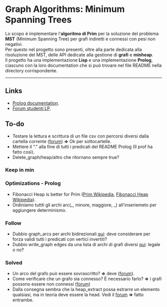 # Graph Algorithms: Minimum Spanning Trees
Lo scopo è implementare l'**algoritmo di Prim** per la soluzione del problema **MST** (Minimum Spanning Tree) per grafi indiretti e connessi con pesi non negativi.  
Per questo nel progetto sono presenti, oltre alla parte dedicata alla risoluzione del MST, delle API dedicate alla gestione di **grafi** e **minheap**.  
Il progetto ha una implementazione **Lisp** e una implementazione **Prolog**, ciascuno con la loro documentation che si può trovare nel file README nella directory corrispondente.

***

## Links
- [Prolog documentation](https://www.swi-prolog.org/pldoc/index.html).
- [Forum studenti LP](https://elearning.unimib.it/mod/forum/view.php?id=498956).

## To-do
- Testare la lettura e scrittura di un file csv con percorsi diversi dalla cartella corrente ([forum](https://elearning.unimib.it/mod/forum/discuss.php?d=146815#p249100)) **=>** Ok per sottocartelle.
- Mettere il "." alla fine di tutti i predicati del README Prolog (Il prof ha fatto così).
- Delete_graph/heap/altro che ritornano sempre true?

### Keep in min

### Optimizations - Prolog
- Fibonacci Heap is better for Prim ([Prim Wikipedia](https://en.wikipedia.org/wiki/Prim%27s_algorithm), [Fibonacci Heap Wikipedia](https://en.wikipedia.org/wiki/Fibonacci_heap)).
- Ordiniamo tuttti gli archi arc(_, minore, maggiore, _) all'inseriemeto per aggiungere determinismo.

### Follow
- Dubbio graph_arcs per archi bidirezionali [qui](https://elearning.unimib.it/mod/forum/discuss.php?d=146729#p248947): deve considerare per forza validi tutti i predicati con vertici invertiti?
- Dubbio write_graph edges da una lista di archi di grafi diversi [qui](https://elearning.unimib.it/mod/forum/discuss.php?d=146760#p249007): legale o no?

### Solved
- Un arco del grafo può essere sovrascritto? **=>** deve ([forum](https://elearning.unimib.it/mod/forum/discuss.php?d=142487#p242683)).
- Come verificare che un grafo sia connesso? È necessario farlo? **=>** i grafi possono essere non connessi ([forum](https://elearning.unimib.it/mod/forum/discuss.php?d=146455#p248573))
- Dalla consegna sembra che la heap_extract possa estrarre un elemento qualsiasi, ma in teoria deve essere la head. Vedi il [forum](https://elearning.unimib.it/mod/forum/discuss.php?d=145584#p247226) **=>** fatto entrambe.
